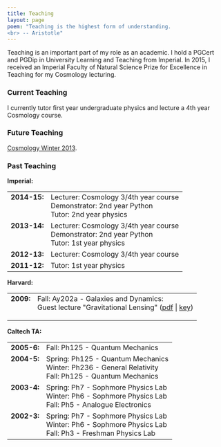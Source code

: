 ```yaml
---
title: Teaching
layout: page
poem: "Teaching is the highest form of understanding.
<br> -- Aristotle"
---
```


Teaching is an important part of my role as an academic. I hold a PGCert and PGDip in University Learning and Teaching from Imperial. In 2015, I received an Imperial Faculty of Natural Science Prize for Excellence in Teaching for my Cosmology lecturing.

<h3>Current Teaching</h3><p>I currently tutor first year undergraduate physics and lecture a 4th year Cosmology course.</p>	
<h3>Future Teaching</h3>

<p><a href="teaching/cosmology2013.htm">Cosmology Winter 2013</a>.</p>

	<h3>Past Teaching</h3>
<p><b>Imperial:</b><table cellspacing="10">
<tr><td valign="top"><b>2014-15:</b></td><td> Lecturer: Cosmology 3/4th year course
<br> Demonstrator: 2nd year Python
<br> Tutor: 2nd year physics</td> </tr>
<tr><td valign="top"><b>2013-14:</b></td><td> Lecturer: Cosmology 3/4th year course
<br> Demonstrator: 2nd year Python
<br> Tutor: 1st year physics</td> </tr><tr><td valign="top"><b>2012-13:</b></td><td> Lecturer: Cosmology 3/4th year course</td> </tr>
<tr><td valign="top"><b>2011-12:</b></td><td> Tutor: 1st year physics</td> </tr></table>
</p>
<p><b>Harvard:</b><table cellspacing="10"><tr><td valign="top"><b>2009:</b></td><td>    Fall: Ay202a - Galaxies and Dynamics:<br> Guest lecture "Gravitational Lensing" (<a href="teaching/GravitationalLensing.pdf">pdf</a> | <a href="teaching/GravitationalLensing.key.tar.gz">key</a>)</p></td> </tr></table><p><b>Caltech TA:</b><table cellspacing="10"><tr><td valign="top"><b>2005-6:</b></td><td>    Fall: Ph125 - Quantum Mechanics</td> <tr><td valign="top"><b>2004-5:</b></td><td>    Spring: Ph125 - Quantum Mechanics<br>    Winter: Ph236 - General Relativity<br>    Fall: Ph125 - Quantum Mechanics</td> <tr><td valign="top"><b>2003-4:</b></td><td>    Spring: Ph7 - Sophmore Physics Lab<br>    Winter: Ph6 - Sophmore Physics Lab<br>    Fall: Ph5 - Analogue Electronics</td> <tr><td valign="top"><b>2002-3:</b></td><td>    Spring: Ph7 - Sophmore Physics Lab<br>    Winter: Ph6 - Sophmore Physics Lab<br>    Fall: Ph3 - Freshman Physics Lab</td> </table></p>